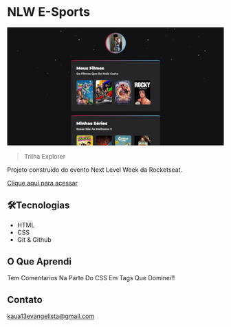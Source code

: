 # NLW E-Sports 

![preview](./.github/preview.png)

>Trilha Explorer 

Projeto construido do evento Next Level Week da Rocketseat.

[Clique aqui para acessar](https://kauaevangelista.github.io/Projeto-Desafio-NLW/)

## 🛠️Tecnologias 

- HTML
- CSS
- Git & Github

## O Que Aprendi

Tem Comentarios Na Parte Do CSS Em Tags Que Dominei!!

## Contato

kaua13evangelista@gmail.com